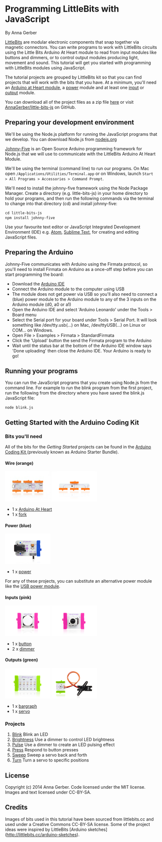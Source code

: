 
# Programming LittleBits with JavaScript

By Anna Gerber

[LittleBits](http://littlebits.cc/) are modular electronic components that snap together via magnetic connectors. You can write programs to work with LittleBits circuits using the Little Bits Arduino At Heart module to read from input modules like buttons and dimmers, or to control output modules producing light, movement and sound. This tutorial will get you started with programming with LittleBits modules using JavaScript.

The tutorial projects are grouped by LittleBits kit so that you can find projects that will work with the bits that you have. At a minimum, you'll need an [Arduino at Heart module](http://littlebits.cc/bits/arduino), a [power](http://littlebits.cc/shop?filter=Power) module and at least one [input](http://littlebits.cc/shop?filter=Input) or [output](http://littlebits.cc/shop?filter=Output) module.

You can download all of the project files as a zip file [here](https://github.com/AnnaGerber/little-bits-js/archive/master.zip) or visit [AnnaGerber/little-bits-js](https://github.com/AnnaGerber/little-bits-js) on GitHub.

## Preparing your development environment

We'll be using the Node.js platform for running the JavaScript programs that we develop. You can download Node.js from [nodejs.org](http://nodejs.org/)

[Johnny-Five](https://github.com/rwaldron/johnny-five) is an Open Source Arduino programming framework for Node.js that we will use to communicate with the LittleBits Arduino At Heart Module. 

We'll be using the terminal (command line) to run our programs. On Mac open `/Applications/Utilities/Terminal.app` or on Windows, launch `Start > All Programs > Accessories > Command Prompt`.

We'll need to install the johnny-five framework using the Node Package Manager. Create a directory (e.g. little-bits-js) in your home directory to hold your programs, and then run the following commands via the terminal to change into that directory (cd) and install johnny-five:

    cd little-bits-js
    npm install johnny-five

Use your favourite text editor or JavaScript Integrated Development Environment (IDE) e.g. [Atom](https://atom.io/), [Sublime Text](http://www.sublimetext.com/), for creating and editing JavaScript files.

## Preparing the Arduino

Johnny-Five communicates with Arduino using the Firmata protocol, so you'll need to install Firmata on Arduino as a once-off step before you can start programming the board:

* Download the [Arduino IDE](http://arduino.cc/en/Main/Software) 
* Connect the Arduino module to the computer using USB
* The module does not get power via USB so you'll also need to connect a (blue) power module to the Arduino module to any of the 3 inputs on the Arduino module (d0, a0 or a1)
* Open the Arduino IDE and select 'Arduino Leonardo' under the Tools > Board menu
* Select the Serial port for your board under Tools > Serial Port. It will look something like /dev/tty.usb(...) on Mac, /dev/ttyUSB(...) on Linux or COM... on Windows.
* Open File > Examples > Firmata > StandardFirmata
* Click the 'Upload' button the send the Firmata program to the Arduino
* Wait until the status bar at the bottom of the Arduino IDE window says 'Done uploading' then close the Arduino IDE. Your Arduino is ready to go!

## Running your programs

You can run the JavaScript programs that you create using Node.js from the command line. For example to run the blink program from the first project, run the following from the directory where you have saved the blink.js JavaScript file:

    node blink.js

## Getting Started with the Arduino Coding Kit

### Bits you'll need

All of the bits for the _Getting Started_ projects can be found in the [Arduino Coding Kit ](http://littlebits.cc/kits/arduino-coding-kit) (previously known as Arduino Starter Bundle).

#### Wire (orange)

![image](images/arduino.jpg)
![image](images/fork.jpg)

* 1 x [Arduino At Heart](http://littlebits.cc/bits/arduino)
* 1 x [fork](http://littlebits.cc/bits/fork)

#### Power (blue)

![image](images/power.jpg)

* 1 x [power](http://littlebits.cc/bits/littlebits-power)

For any of these projects, you can substitute an alternative power module like the [USB power module](http://littlebits.cc/bits/usb-power).

#### Inputs (pink)

![image](images/button.jpg)
![image](images/dimmer.jpg)

* 1 x [button](http://littlebits.cc/bits/button)
* 2 x [dimmer](http://littlebits.cc/bits/dimmer)

#### Outputs (green)

![image](images/bargraph.jpg)
![image](images/servo.jpg)

* 1 x [bargraph](http://littlebits.cc/bits/bargraph)
* 1 x [servo](http://littlebits.cc/bits/servo)

### Projects

1. [Blink](./1.blink/instructions.md) Blink an LED
1. [Brightness](./2.brightness/instructions.md) Use a dimmer to control LED brightness
1. [Pulse](./3.pulse/instructions.md) Use a dimmer to create an LED pulsing effect
1. [Press](./4.press/instructions.md) Respond to button presses
1. [Sweep](./5.sweep/instructions.md) Sweep a servo back and forth
1. [Turn](./6.turn/instructions.md) Turn a servo to specific positions


## License

Copyright (c) 2014 Anna Gerber. Code licensed under the MIT license. Images and text licensed under CC-BY-SA.

## Credits

Images of bits used in this tutorial have been sourced from littlebits.cc and used under a Creative Commons CC-BY-SA license. Some of the project ideas were inspired by LittleBits [Arduino sketches] (http://littlebits.cc/arduino-sketches).